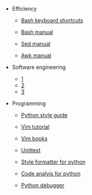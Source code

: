 - Efficiency

  - [Bash keyboard shortcuts](https://smlr.us/wp-content/uploads/2013/06/bash-keyboard-shortcuts1.pdf)
  
  - [Bash manual](https://www.gnu.org/software/bash/manual/bash.html)

  - [Sed manual](https://www.gnu.org/software/sed/manual/sed.html)

  - [Awk manual](https://www.tutorialspoint.com/awk/index.htm)

- Software engineering
  - [1](https://www.tutorialspoint.com/software_engineering/software_engineering_tutorial.pdf)
  - [2](https://sovannarith.files.wordpress.com/2012/07/software-engineering-9th-ed-intro-txt-i-sommerville-pearson_-2011-bbs.pdf)
  - [3](http://index-of.co.uk/Engineering/Introduction%20to%20Software%20Engineering.pdf)

- Programming

  - [Python style guide](http://google.github.io/styleguide/pyguide.html)
  
  - [Vim tutorial](https://coolshell.cn/articles/5426.html)

  - [Vim books](https://iccf-holland.org/vim_books.html)

  - [Unittest](https://docs.python.org/3/library/unittest.html)

  - [Style formatter for python](https://github.com/google/yapf)

  - [Code analyis for python](https://www.pylint.org/)

  - [Python debugger](https://docs.python.org/2/library/pdb.html)
